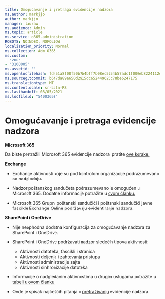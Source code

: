 ```yaml
---
title: Omogućavanje i pretraga evidencije nadzora
ms.author: markjjo
author: markjjo
manager: lauraw
ms.audience: Admin
ms.topic: article
ms.service: o365-administration
ROBOTS: NOINDEX, NOFOLLOW
localization_priority: Normal
ms.collection: Adm_O365
ms.custom:
- "286"
- "3100005"
ms.assetid: ''
ms.openlocfilehash: fd451a8f08f50b7b4bff7b08ec5b54b57adc1f000eb8224112d84a4fb20e4359
ms.sourcegitcommit: b5f7da89a650d2915dc652449623c78be6247175
ms.translationtype: MT
ms.contentlocale: sr-Latn-RS
ms.lasthandoff: 08/05/2021
ms.locfileid: "54003658"
---
```

# <a name="enable-and-search-the-audit-log"></a>Omogućavanje i pretraga evidencije nadzora

**Microsoft 365**

Da biste pretražili Microsoft 365 evidencije nadzora, pratite [ove korake.](https://docs.microsoft.com/microsoft-365/compliance/search-the-audit-log-in-security-and-compliance#search-the-audit-log)

**Exchange**

- Exchange aktivnosti koje su pod kontrolom organizacije podrazumevano se nadgledaju.

- Nadzor poštanskog sandučeta podrazumevano je omogućen u Microsoft 365. Dodatne informacije potražite u [ovom članku.](https://docs.microsoft.com/microsoft-365/compliance/enable-mailbox-auditing)

- Microsoft 365 Grupni poštanski sandučići i poštanski sandučići javne fascikle Exchange Online podržavaju evidentiranje nadzora.

**SharePoint i OneDrive**

- Nije neophodna dodatna konfiguracija za omogućavanje nadzora za SharePoint i OneDrive.

- SharePoint i OneDrive podržavati nadzor sledećih tipova aktivnosti:

    - Aktivnosti datoteka, fascikli i stranica
    - Aktivnosti deljenja i zahtevanja pristupa
    - Aktivnosti administracije sajta
    - Aktivnosti sinhronizacije datoteka

- Informacije o nadgledanim aktivnostima u drugim uslugama potražite u [tabeli u ovom članku.](https://docs.microsoft.com/microsoft-365/compliance/search-the-audit-log-in-security-and-compliance#audited-activities)

- Ovde je spisak najčešćih pitanja o [pretraživanju](https://docs.microsoft.com/microsoft-365/compliance/search-the-audit-log-in-security-and-compliance#frequently-asked-questions) evidencije nadzora.